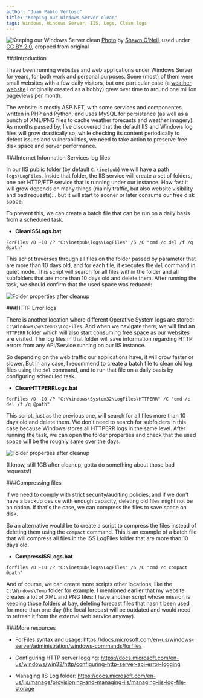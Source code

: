 ```yaml
---
author: "Juan Pablo Ventoso"
title: "Keeping our Windows Server clean"
tags: Windows, Windows Server, IIS, Logs, Clean logs
---
```


<img src="https://raw.githubusercontent.com/juanpabloventoso/end-point-blog/master/2019/09/27/keeping-our-windows-server-clean/cover.jpg" alt="Keeping our Windows Server clean" /> [Photo](https://flic.kr/p/ofjEj4) by [Shawn O'Neil](https://www.flickr.com/photos/oneilsh/), used under [CC BY 2.0](https://creativecommons.org/licenses/by/2.0/), cropped from original


###Introduction

I have been running websites and web applications under Windows Server for years, for both work and personal purposes. Some (most) of them were small websites with a few daily visitors, but one particular case (a <a href="https://www.pronosticoextendido.net" target="_blank">weather website</a> I originally created as a hobby) grew over time to around one million pageviews per month.

The website is mostly ASP.NET, with some services and componentes written in PHP and Python, and uses MySQL for persistance (as well as a bunch of XML/PNG files to cache weather forecasts and weather imagery). As months passed by, I've discovered that the default IIS and Windows log files will grow drastically so, while checking its content periodically to detect issues and vulnerabilities, we need to take action to preserve free disk space and server performance.


###Internet Information Services log files

In our IIS public folder (by default ```C:\inetpub```) we will have a path ```logs\LogFiles```. Inside that folder, the IIS service will create a set of folders, one per HTTP/FTP service that is running under our instance. How fast it will grow depends on many things (mainly traffic, but also website visibility and bad requests)... but it will start to sooner or later consume our free disk space.

To prevent this, we can create a batch file that can be run on a daily basis from a scheduled task.

* <b>CleanISSLogs.bat</b>

```batch
ForFiles /D -10 /P "C:\inetpub\logs\LogFiles" /S /C "cmd /c del /f /q @path"
```

This script traverses through all files on the folder passed by parameter that are more than 10 days old, and for each file, it executes the ```del``` command in quiet mode. This script will search for all files within the folder and all subfolders that are more than 10 days old and delete them. After running the task, we should confirm that the used space was reduced:

![Folder properties after cleanup](https://raw.githubusercontent.com/juanpabloventoso/end-point-blog/master/2019/09/27/keeping-our-windows-server-clean/logfiles-space-green-check.jpg)


###HTTP Error logs

There is another location where different Operative System logs are stored: ```C:\Windows\System32\LogFiles```. And when we navigate there, we will find an ```HTTPERR``` folder which will also start consuming free space as our websites are visited. The log files in that folder will save information regarding HTTP errors from any API/Service running on our IIS instance.

So depending on the web traffic our applications have, it will grow faster or slower. But in any case, I recommend to create a batch file to clean old log files using the ```del``` command, and to run that file on a daily basis by configuring scheduled task.

* <b>CleanHTTPERRLogs.bat</b>

```batch
ForFiles /D -10 /P "C:\Windows\System32\LogFiles\HTTPERR" /C "cmd /c del /f /q @path"
```

This script, just as the previous one, will search for all files more than 10 days old and delete them. We don't need to search for subfolders in this case because Windows stores all HTTPERR logs in the same level. After running the task, we can open the folder properties and check that the used space will be the roughly same over the days:

![Folder properties after cleanup](https://raw.githubusercontent.com/juanpabloventoso/end-point-blog/master/2019/09/27/keeping-our-windows-server-clean/httperr-space-green-check.jpg)

(I know, still 1GB after cleanup, gotta do something about those bad requests!)


###Compressing files

If we need to comply with strict security/auditing policies, and if we don't have a backup device with enough capacity, deleting old files might not be an option. If that's the case, we can compress the files to save space on disk.

So an alternative would be to create a script to compress the files instead of deleting them using the ```compact``` command. This is an example of a batch file that will compress all files in the ISS LogFiles folder that are more than 10 days old.

* <b>CompressISSLogs.bat</b>

```batch
forfiles /D -10 /P "C:\inetpub\logs\LogFiles" /S /C "cmd /c compact @path"
```

And of course, we can create more scripts other locations, like the ```C:\Windows\Temp``` folder for example. I mentioned earlier that my website creates a lot of XML and PNG files: I have another script whose mission is keeping those folders at bay, deleting forecast files that hasn't been used for more than one day (the local forecast will be outdated and would need to refresh it from the external web service anyway).


###More resources

* ForFiles syntax and usage: https://docs.microsoft.com/en-us/windows-server/administration/windows-commands/forfiles

* Configuring HTTP server logging: https://docs.microsoft.com/en-us/windows/win32/http/configuring-http-server-api-error-logging

* Managing IIS Log folder: https://docs.microsoft.com/en-us/iis/manage/provisioning-and-managing-iis/managing-iis-log-file-storage